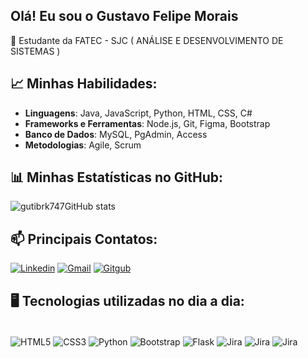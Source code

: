 ## Olá! Eu sou o Gustavo Felipe Morais

🌱 Estudante da FATEC - SJC ( ANÁLISE E DESENVOLVIMENTO DE SISTEMAS )

## 📈 Minhas Habilidades:
- **Linguagens**: Java, JavaScript, Python, HTML, CSS, C#
- **Frameworks e Ferramentas**: Node.js, Git, Figma, Bootstrap
- **Banco de Dados**: MySQL, PgAdmin, Access
- **Metodologias**: Agile, Scrum

## 📊 Minhas Estatísticas no GitHub:

![gutibrk747GitHub stats](https://github-readme-stats.vercel.app/api?username=gutibrk74&show_icons=true&theme=dracula)
<br/>


## 📫 Principais Contatos:

[![Linkedin](https://img.shields.io/badge/LinkedIn-0077B5?style=for-the-badge&logo=linkedin&logoColor=white)](https://www.linkedin.com/in/gustavo-felipe-morais-a6517b327/)
[![Gmail](https://img.shields.io/badge/Gmail-D14836?style=for-the-badge&logo=gmail&logoColor=white)](mailto:gutibrk74@gmail.com)
[![Gitgub](https://img.shields.io/badge/GitHub-100000?style=for-the-badge&logo=github&logoColor=white)](https://github.com/gutibrk74)

## 🖥️ Tecnologias utilizadas no dia a dia:

<div style="display: inline-block"><br/>
    <img align="center" alt="HTML5" src="https://img.shields.io/badge/HTML5-E34F26?style=for-the-badge&logo=html5&logoColor=white"/>
    <img align="center" alt="CSS3" src="https://img.shields.io/badge/CSS3-1572B6?style=for-the-badge&logo=css3&logoColor=white"/>
    <img align="center" alt="Python" src="https://img.shields.io/badge/Python-14354C?style=for-the-badge&logo=python&logoColor=white"/>
    <img align="center" alt="Bootstrap" src="https://img.shields.io/badge/Bootstrap-563D7C?style=for-the-badge&logo=bootstrap&logoColor=white"/>
    <img align="center" alt="Flask" src="https://img.shields.io/badge/Flask-000000?style=for-the-badge&logo=flask&logoColor=white"/>
    <img align="center" alt="Jira" src="https://img.shields.io/badge/Jira-0052CC?style=for-the-badge&logo=Jira&logoColor=white"/>
    <img align="center" alt="Jira" src="https://img.shields.io/badge/Amazon_AWS-FF9900?style=for-the-badge&logo=amazonaws&logoColor=white"/>
    <img align="center" alt="Jira" src="https://img.shields.io/badge/Notion-000000?style=for-the-badge&logo=notion&logoColor=white"/>
</div><br/>
<br/>
